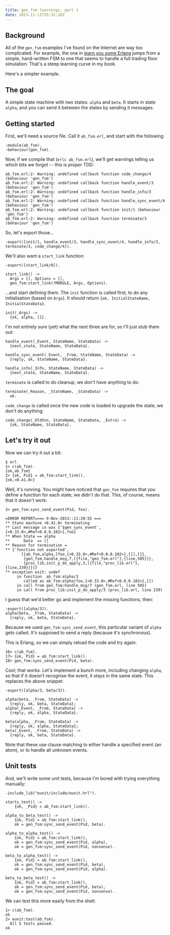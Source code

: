```yaml
---
title: gen_fsm learnings, part 1
date: 2013-11-11T15:31:10Z
---
```

## Background

All of the `gen_fsm` examples I've found on the Internet are way too
complicated. For example, the one in [learn you some
Erlang](http://learnyousomeerlang.com/finite-state-machines) jumps from a
simple, hand-written FSM to one that seems to handle a full trading floor
simulation. That's a steep learning curve in my book.

Here's a simpler example.

## The goal

A simple state machine with two states: `alpha` and `beta`. It starts in state `alpha`,
and you can send it between the states by sending it messages.

## Getting started

First, we'll need a source file. Call it `ab_fsm.erl`, and start with the
following:

    -module(ab_fsm).
    -behaviour(gen_fsm).

Now, if we compile that (`erlc ab_fsm.erl`), we'll get warnings telling us which bits we forgot
-- this is *proper* TDD:

    ab_fsm.erl:2: Warning: undefined callback function code_change/4 (behaviour 'gen_fsm')
    ab_fsm.erl:2: Warning: undefined callback function handle_event/3 (behaviour 'gen_fsm')
    ab_fsm.erl:2: Warning: undefined callback function handle_info/3 (behaviour 'gen_fsm')
    ab_fsm.erl:2: Warning: undefined callback function handle_sync_event/4 (behaviour 'gen_fsm')
    ab_fsm.erl:2: Warning: undefined callback function init/1 (behaviour 'gen_fsm')
    ab_fsm.erl:2: Warning: undefined callback function terminate/3 (behaviour 'gen_fsm')

So, let's export those...

    -export([init/1, handle_event/3, handle_sync_event/4, handle_info/3, terminate/3, code_change/4]).

We'll also want a `start_link` function:

    -export([start_link/0]).

    start_link() ->
      Args = [], Options = [],
      gen_fsm:start_link(?MODULE, Args, Options).

...and start defining them. The `init` function is called first, to do any
initialisation (based on `Args`). It should return `{ok, InitialStateName,
InitialStateData}`.

    init(_Args) ->
      {ok, alpha, []}.

I'm not entirely sure (yet) what the next three are for, so I'll just stub them out:

    handle_event(_Event, StateName, StateData) ->
      {next_state, StateName, StateData}.

    handle_sync_event(_Event, _From, StateName, StateData) ->
      {reply, ok, StateName, StateData}.

    handle_info(_Info, StateName, StateData) ->
      {next_state, StateName, StateData}.

`terminate` is called to do cleanup; we don't have anything to do:

    terminate(_Reason, _StateName, _StateData) ->
      ok.

`code_change` is called once the new code is loaded to upgrade the state; we don't do anything:

    code_change(_OldVsn, StateName, StateData, _Extra) ->
      {ok, StateName, StateData}.

## Let's try it out

Now we can try it out a bit:

    $ erl
    1> c(ab_fsm).
    {ok,ab_fsm}
    2> {ok, Pid} = ab_fsm:start_link().
    {ok,<0.41.0>}

Well, it's running. You might have noticed that `gen_fsm` requires that you
define a function for each state; we didn't do that. This, of course, means that
it doesn't work:

    3> gen_fsm:sync_send_event(Pid, foo).

    =ERROR REPORT==== 9-Nov-2013::11:20:55 ===
    ** State machine <0.41.0> terminating 
    ** Last message in was {'$gen_sync_event',{<0.33.0>,#Ref<0.0.0.102>},foo}
    ** When State == alpha
    **      Data  == []
    ** Reason for termination = 
    ** {'function not exported',
           [{ab_fsm,alpha,[foo,{<0.33.0>,#Ref<0.0.0.102>},[]],[]},
            {gen_fsm,handle_msg,7,[{file,"gen_fsm.erl"},{line,505}]},
            {proc_lib,init_p_do_apply,3,[{file,"proc_lib.erl"},{line,239}]}]}
    ** exception exit: undef
         in function  ab_fsm:alpha/3
            called as ab_fsm:alpha(foo,{<0.33.0>,#Ref<0.0.0.102>},[])
         in call from gen_fsm:handle_msg/7 (gen_fsm.erl, line 505)
         in call from proc_lib:init_p_do_apply/3 (proc_lib.erl, line 239)

I guess that we'd better go and implement the missing functions, then:

    -export([alpha/3]).
    alpha(beta, _From, StateData) ->
      {reply, ok, beta, StateData}.

Because we used `gen_fsm:sync_send_event`, this particular variant of `alpha`
gets called. It's supposed to send a reply (because it's synchronous).

This is Erlang, so we can simply reload the code and try again:

    16> c(ab_fsm).
    17> {ok, Pid} = ab_fsm:start_link().
    18> gen_fsm:sync_send_event(Pid, beta).

Cool; that works. Let's implement a bunch more, including changing `alpha`, so
that if it doesn't recognise the event, it stays in the same state. This
replaces the above snippet:

    -export([alpha/3, beta/3]).

    alpha(beta, _From, StateData) ->
      {reply, ok, beta, StateData};
    alpha(_Event, _From, StateData) ->
      {reply, ok, alpha, StateData}.

    beta(alpha, _From, StateData) ->
      {reply, ok, alpha, StateData};
    beta(_Event, _From, StateData) ->
      {reply, ok, beta, StateData}.

Note that these use clause matching to either handle a specified event (an
atom), or to handle all unknown events.

## Unit tests

And, we'll write some unit tests, because I'm bored with trying everything
manually:

    -include_lib("eunit/include/eunit.hrl").

    starts_test() ->
        {ok, _Pid} = ab_fsm:start_link().

    alpha_to_beta_test() ->
        {ok, Pid} = ab_fsm:start_link(),
        ok = gen_fsm:sync_send_event(Pid, beta).

    alpha_to_alpha_test() ->
        {ok, Pid} = ab_fsm:start_link(),
        ok = gen_fsm:sync_send_event(Pid, alpha),
        ok = gen_fsm:sync_send_event(Pid, nonsense).

    beta_to_alpha_test() ->
        {ok, Pid} = ab_fsm:start_link(),
        ok = gen_fsm:sync_send_event(Pid, beta),
        ok = gen_fsm:sync_send_event(Pid, alpha).

    beta_to_beta_test() ->
        {ok, Pid} = ab_fsm:start_link(),
        ok = gen_fsm:sync_send_event(Pid, beta),
        ok = gen_fsm:sync_send_event(Pid, nonsense).

We can test this more easily from the shell:

    1> c(ab_fsm).
    ok
    2> eunit:test(ab_fsm).
      All 5 tests passed.
    ok

